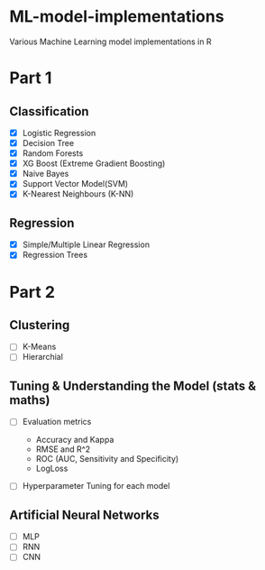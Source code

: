 # ML-model-implementations
Various Machine Learning model implementations in R

# Part 1
## Classification
- [x] Logistic Regression
- [x] Decision Tree
- [x] Random Forests
- [x] XG Boost (Extreme Gradient Boosting)
- [x] Naive Bayes
- [x] Support Vector Model(SVM)
- [x] K-Nearest Neighbours (K-NN)

## Regression
- [x] Simple/Multiple Linear Regression
- [x] Regression Trees

# Part 2
## Clustering
- [ ] K-Means
- [ ] Hierarchial

## Tuning & Understanding the Model (stats & maths)
- [ ] Evaluation metrics
  * Accuracy and Kappa
  * RMSE and R^2
  * ROC (AUC, Sensitivity and Specificity)
  * LogLoss
- [ ] Hyperparameter Tuning for each model


## Artificial Neural Networks
- [ ] MLP
- [ ] RNN
- [ ] CNN
